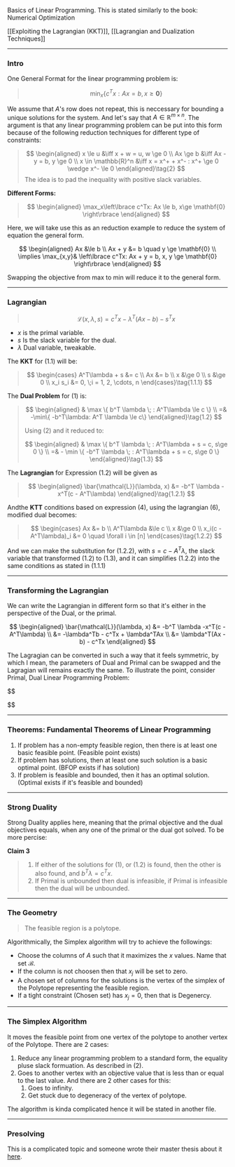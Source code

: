 Basics of Linear Programming. 
This is stated similarly to the book: Numerical Optimization

[[Exploiting the Lagrangian (KKT)]], [[Lagrangian and Dualization Techniques]]

---
### **Intro**

One General Format for the linear programming problem is: 

> $$
> \min_x \{c^Tx : Ax = b, x \ge \mathbf{0}\}\tag{1}
> $$

We assume that $A$'s row does not repeat, this is neccessary for bounding a unique solutions for the system. And let's say that $A \in \mathbb{R}^{m\times n}$. The argument is that any linear programming problem can be put into this form because of the following reduction techniques for different type of constraints: 

> $$
> \begin{aligned}
>     x \le u &\iff x + w = u, w \ge 0
>     \\
>     Ax \ge b &\iff Ax - y = b, y \ge 0
>     \\
>     x \in \mathbb{R}^n &\iff x = x^+ + x^- : x^+ \ge 0 \wedge x^- \le 0
> \end{aligned}\tag{2}
> $$
> The idea is to pad the inequality with positive slack variables. 

**Different Forms:** 

> $$
> \begin{aligned}
>   \max_x\left\lbrace
>       c^Tx: Ax \le b, x\ge \mathbf{0}
>    \right\rbrace
> \end{aligned}
> $$

Here, we will take use this as an reduction example to reduce the system of equation the general form. 

$$
\begin{aligned}
   Ax &\le b
   \\
   Ax + y &= b \quad y \ge \mathbf{0}
   \\
   \implies \max_{x,y}& \left\lbrace
      c^Tx: Ax + y = b, x, y \ge \mathbf{0}
   \right\rbrace
\end{aligned}
$$

Swapping the objective from max to min will reduce it to the general form. 


---
### **Lagrangian**

> $$
> \mathcal{L}(x, \lambda, s) = c^Tx - \lambda^T(Ax - b) - s^Tx
> \tag{1.1}
> $$

* $x$ is the primal variable. 
* $s$ Is the slack variable for the dual. 
* $\lambda$ Dual variable, tweakable. 


The **KKT** for (1.1) will be: 

> $$
> \begin{cases}
>     A^T\lambda + s &= c
>     \\
>     Ax &= b
>     \\
>     x &\ge 0
>     \\
>     s &\ge 0
>     \\
>     x_i s_i &= 0, \;i = 1, 2, \cdots, n
> \end{cases}\tag{1.1.1}
> $$


The **Dual Problem** for (1) is: 

> $$
> \begin{aligned}
>     & \max \{ b^T \lambda \; :   A^T\lambda \le c \} 
>     \\
>     =& -\min\{ -b^T\lambda: A^T \lambda \le c\} 
> \end{aligned}\tag{1.2}
> $$
> 
> Using (2) and it reduced to: 
> 
> $$
> \begin{aligned}
>     & \max \{ b^T \lambda \; : A^T\lambda + s = c, s\ge 0 \} 
>     \\
>     =& - \min \{
>             -b^T \lambda \; : A^T\lambda + s = c, s\ge 0 
>         \}
> \end{aligned}\tag{1.3}
> $$


The **Lagrangian** for Expression (1.2) will be given as 

> $$
> \begin{aligned}
>     \bar{\mathcal{L}}(\lambda, x) &= -b^T \lambda -x^T(c - A^T\lambda)
> \end{aligned}\tag{1.2.1}
> $$

Andthe **KTT** conditions based on expression (4), using the lagrangian (6), modified dual becomes: 

> $$
> \begin{cases}
>     Ax &= b 
>     \\
>     A^T\lambda &\le c 
>     \\
>     x &\ge 0
>     \\
>     x_i(c - A^T\lambda)_i &= 0 \quad \forall i \in [n]
> \end{cases}\tag{1.2.2}
> $$

And we can make the substitution for (1.2.2), with $s = c - A^T\lambda$, the slack variable that transformed (1.2) to (1.3), and it can simplifies (1.2.2) into the same conditions as stated in (1.1.1)

---
### **Transforming the Lagrangian**

We can write the Lagrangian in different form so that it's either in the perspective of the Dual, or the primal. 

$$
\begin{aligned}
   \bar{\mathcal{L}}(\lambda, x) &= -b^T \lambda -x^T(c - A^T\lambda)
   \\
   &= -\lambda^Tb - c^Tx + \lambda^TAx
   \\
   &= \lambda^T(Ax - b) - c^Tx
\end{aligned}
$$

The Lagragian can be converted in such a way that it feels symmetric, by which I mean, the parameters of Dual and Primal can be swapped and the Lagragian will remains exactly the same. To illustrate the point, consider Primal, Dual Linear Programming Problem: 

$$

$$

---
### **Theorems: Fundamental Theorems of Linear Programming**

1. If problem has a non-empty feasible region, then there is at least one basic feasible point. (Feasible point exists)
2. If problem has solutions, then at least one such solution is a basic optimal point. (BFOP exists if has solution)
3. If problem is feasible and bounded, then it has an optimal solution. (Optimal exists if it's feasible and bounded)

---
### **Strong Duality** 

Strong Duality applies here, meaning that the primal objective and the dual objectives equals, when any one of the primal or the dual got solved. To be more percise: 

**Claim 3**

> 1.  If either of the solutions for (1), or (1.2) is found, then the other is also found, and $b^T\lambda = c^Tx$. 
> 2. If Primal is unbounded then dual is infeasible, if Primal is infeasible then the dual will be unbounded. 

---
### **The Geometry**

> The feasible region is a polytope. 

Algorithmically, the Simplex algorithm will try to achieve the followings: 

* Choose the columns of $A$ such that it maximizes the $x$ values. Name that set $\mathcal{B}$. 
* If the column is not choosen then that $x_j$ will be set to zero. 
* A chosen set of columns for the solutions is the vertex of the simplex of the Polytope representing the feasible region. 
* If a tight constraint (Chosen set) has $x_j = 0$, then that is Degenercy. 


---
### **The Simplex Algorithm**

It moves the feasible point from one vertex of the polytope to another vertex of the Polytope. There are 2 cases: 

1. Reduce any linear programming problem to a standard form, the equality pluse slack formuation. As described in (2). 
2. Goes to another vertex with an objective value that is less than or equal to the last value. And there are 2 other cases for this:
   1. Goes to infinity. 
   2. Get stuck due to degeneracy of the vertex of polytope. 

The algorithm is kinda complicated hence it will be stated in another file. 


---
### **Presolving**

This is a complicated topic and someone wrote their master thesis about it [here](http://etd.fcla.edu/UF/UFE1000157/sadhana_v.pdf). 
